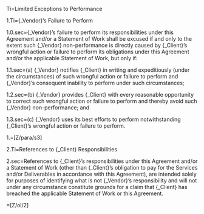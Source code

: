 Ti=Limited Exceptions to Performance

1.Ti={_Vendor}’s Failure to Perform

1.0.sec={_Vendor}’s failure to perform its responsibilities under this Agreement and/or a Statement of Work shall be excused if and only to the extent such {_Vendor} non-performance is directly caused by {_Client}’s wrongful action or failure to perform its obligations under this Agreement and/or the applicable Statement of Work, but only if:

1.1.sec=(a) {_Vendor} notifies {_Client} in writing and expeditiously (under the circumstances) of such wrongful action or failure to perform and {_Vendor}’s consequent inability to perform under such circumstances;

1.2.sec=(b) {_Vendor} provides {_Client} with every reasonable opportunity to correct such wrongful action or failure to perform and thereby avoid such {_Vendor} non-performance; and

1.3.sec=(c) {_Vendor} uses its best efforts to perform notwithstanding {_Client}’s wrongful action or failure to perform.

1.=[Z/para/s3]

2.Ti=References to {_Client} Responsibilities

2.sec=References to {_Client}’s responsibilities under this Agreement and/or a Statement of Work (other than {_Client}’s obligation to pay for the Services and/or Deliverables in accordance with this Agreement), are intended solely for purposes of identifying what is not {_Vendor}’s responsibility and will not under any circumstance constitute grounds for a claim that {_Client} has breached the applicable Statement of Work or this Agreement.

=[Z/ol/2]
